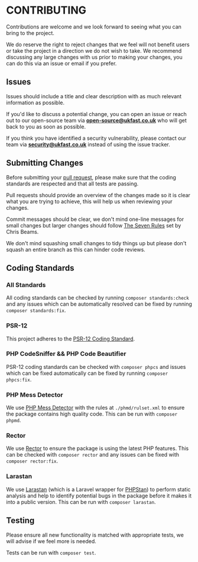 # CONTRIBUTING


Contributions are welcome and we look forward to seeing what you can bring to the project.

We do reserve the right to reject changes that we feel will not benefit users or take the project in a direction we do
not wish to take.
We recommend discussing any large changes with us prior to making your changes, you can do this via an issue or email
if you prefer.

## Issues

Issues should include a title and clear description with as much relevant information as possible.

If you'd like to discuss a potential change, you can open an issue or reach out to our open-source team via
**open-source@ukfast.co.uk** who will get back to you as soon as possible.

If you think you have identified a security vulnerability, please contact our team via **security@ukfast.co.uk**
instead of using the issue tracker.

## Submitting Changes

Before submitting your [pull request](https://help.github.com/en/articles/about-pull-requests),
please make sure that the coding standards are respected and that all tests are passing. 

Pull requests should provide an overview of the changes made so it is clear what you are trying to achieve, this will
help us when reviewing your changes.

Commit messages should be clear, we don't mind one-line messages for small changes 
but larger changes should follow [The Seven Rules](https://chris.beams.io/posts/git-commit/) set by Chris Beams. 

We don't mind squashing small changes to tidy things up but please don't squash an entire branch as this can hinder code
reviews.

## Coding Standards

### All Standards

All coding standards can be checked by running `composer standards:check` and any issues which can be automatically
resolved can be fixed by running `composer standards:fix`. 

### PSR-12

This project adheres to the [PSR-12 Coding Standard](https://www.php-fig.org/psr/psr-12/).

### PHP CodeSniffer && PHP Code Beautifier

PSR-12 coding standards can be checked with `composer phpcs` and issues which can be fixed automatically can be fixed by
running `composer phpcs:fix`.

### PHP Mess Detector

We use [PHP Mess Detector](https://phpmd.org/) with the rules at `./phmd/rulset.xml` to ensure the package contains high quality code.
This can be run with `composer phpmd`.

### Rector

We use [Rector](https://getrector.org/) to ensure the package is using the latest PHP features.
This can be checked with `composer rector` and any issues can be fixed with `composer rector:fix`.

### Larastan

We use [Larastan](https://github.com/larastan/larastan) (which is a Laravel wrapper for [PHPStan](https://phpstan.org/))
to perform static analysis and help to identify potential bugs in the package before it makes it into a public version.
This can be run with `composer larastan`.

## Testing

Please ensure all new functionality is matched with appropriate tests, we will advise if we feel more is needed.

Tests can be run with `composer test`.
